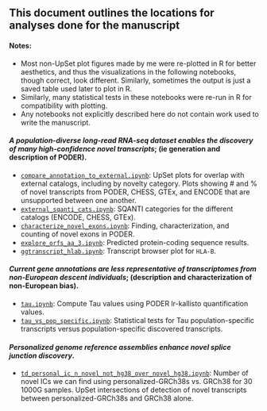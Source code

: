 ## This document outlines the locations for analyses done for the manuscript

#### Notes:
* Most non-UpSet plot figures made by me were re-plotted in R for better aesthetics, and thus the visualizations in the following notebooks, though correct, look different. Similarly, sometimes the output is just a saved table used later to plot in R.
* Similarly, many statistical tests in these notebooks were re-run in R for compatibility with plotting.
* Any notebooks not explicitly described here do not contain work used to write the manuscript.

#### *A population-diverse long-read RNA-seq dataset enables the discovery of many high-confidence novel transcripts*; (ie generation and description of PODER).

* [`compare_annotation_to_external.ipynb`](https://github.com/fairliereese/240903_pt/blob/main/analysis/figure_characterize_poder/compare_annotation_to_external.ipynb): UpSet plots for overlap with external catalogs, including by novelty category.
Plots showing # and % of novel transcripts from PODER, CHESS, GTEx, and ENCODE that are unsupported between one another.
* [`external_sqanti_cats.ipynb`](https://github.com/fairliereese/240903_pt/blob/main/analysis/external_sqanti_cats.ipynb): SQANTI categories for the different catalogs (ENCODE, CHESS, GTEx).
* [`characterize_novel_exons.ipynb`](https://github.com/fairliereese/240903_pt/blob/main/analysis/characterize_novel_exons.ipynb): Finding, characterization, and counting of novel exons in PODER.
* [`explore_orfs_aa_3.ipynb`](https://github.com/fairliereese/240903_pt/blob/main/analysis/explore_orfs_aa_3.ipynb): Predicted protein-coding sequence results.
* [`ggtranscript_hlab.ipynb`](https://github.com/fairliereese/240903_pt/blob/main/analysis/ggtranscript_hlab.ipynb): Transcript browser plot for `HLA-B`.

#### *Current gene annotations are less representative of transcriptomes from non-European descent individuals*; (description and characterization of non-European bias).

* [`tau.ipynb`](https://github.com/fairliereese/240903_pt/blob/main/analysis/tau.ipynb): Compute Tau values using PODER lr-kallisto quantification values.
* [`tau_vs_pop_specific.ipynb`](https://github.com/fairliereese/240903_pt/blob/main/analysis/tau_vs_pop_specific.ipynb): Statistical tests for Tau population-specific transcripts versus population-specific discovered transcripts.

#### *Personalized genome reference assemblies enhance novel splice junction discovery*.
* [`td_personal_ic_n_novel_not_hg38_over_novel_hg38.ipynb`](https://github.com/fairliereese/240903_pt/blob/main/analysis/https://github.com/fairliereese/240903_pt/blob/main/analysis/td_personal_ic_n_novel_not_hg38_over_novel_hg38.ipynb): Number of novel ICs we can find using personalized-GRCh38s vs. GRCh38 for 30 1000G samples. UpSet intersections of detection of novel transcripts between personalized-GRCh38s and GRCh38 alone.
